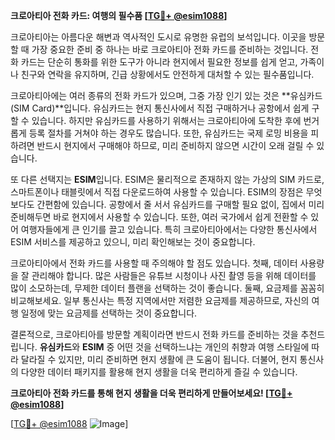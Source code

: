 **크로아티아 전화 카드: 여행의 필수품 [[TG💪+ @esim1088](https://t.me/s/esim1088)]**

크로아티아는 아름다운 해변과 역사적인 도시로 유명한 유럽의 보석입니다. 이곳을 방문할 때 가장 중요한 준비 중 하나는 바로 크로아티아 전화 카드를 준비하는 것입니다. 전화 카드는 단순히 통화를 위한 도구가 아니라 현지에서 필요한 정보를 쉽게 얻고, 가족이나 친구와 연락을 유지하며, 긴급 상황에서도 안전하게 대처할 수 있는 필수품입니다.

크로아티아에는 여러 종류의 전화 카드가 있으며, 그중 가장 인기 있는 것은 **유심카드(SIM Card)**입니다. 유심카드는 현지 통신사에서 직접 구매하거나 공항에서 쉽게 구할 수 있습니다. 하지만 유심카드를 사용하기 위해서는 크로아티아에 도착한 후에 번거롭게 등록 절차를 거쳐야 하는 경우도 많습니다. 또한, 유심카드는 국제 로밍 비용을 피하려면 반드시 현지에서 구매해야 하므로, 미리 준비하지 않으면 시간이 오래 걸릴 수 있습니다.

또 다른 선택지는 **ESIM**입니다. ESIM은 물리적으로 존재하지 않는 가상의 SIM 카드로, 스마트폰이나 태블릿에서 직접 다운로드하여 사용할 수 있습니다. ESIM의 장점은 무엇보다도 간편함에 있습니다. 공항에서 줄 서서 유심카드를 구매할 필요 없이, 집에서 미리 준비해두면 바로 현지에서 사용할 수 있습니다. 또한, 여러 국가에서 쉽게 전환할 수 있어 여행자들에게 큰 인기를 끌고 있습니다. 특히 크로아티아에서는 다양한 통신사에서 ESIM 서비스를 제공하고 있으니, 미리 확인해보는 것이 중요합니다.

크로아티아에서 전화 카드를 사용할 때 주의해야 할 점도 있습니다. 첫째, 데이터 사용량을 잘 관리해야 합니다. 많은 사람들은 유튜브 시청이나 사진 촬영 등을 위해 데이터를 많이 소모하는데, 무제한 데이터 플랜을 선택하는 것이 좋습니다. 둘째, 요금제를 꼼꼼히 비교해보세요. 일부 통신사는 특정 지역에서만 저렴한 요금제를 제공하므로, 자신의 여행 일정에 맞는 요금제를 선택하는 것이 중요합니다.

결론적으로, 크로아티아를 방문할 계획이라면 반드시 전화 카드를 준비하는 것을 추천드립니다. **유심카드**와 **ESIM** 중 어떤 것을 선택하느냐는 개인의 취향과 여행 스타일에 따라 달라질 수 있지만, 미리 준비하면 현지 생활에 큰 도움이 됩니다. 더불어, 현지 통신사의 다양한 데이터 패키지를 활용해 현지 생활을 더욱 편리하게 즐길 수 있습니다.

**크로아티아 전화 카드를 통해 현지 생활을 더욱 편리하게 만들어보세요! [[TG💪+ @esim1088](https://t.me/s/esim1088)]**

[[TG💪+ @esim1088](https://t.me/s/esim1088) ![Image](https://i.postimg.cc/Y0z9fWf4/image.png)]